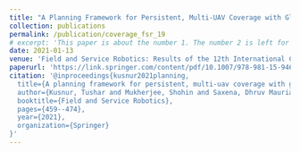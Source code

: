 ```yaml
---
title: "A Planning Framework for Persistent, Multi-UAV Coverage with Global Deconfliction"
collection: publications
permalink: /publication/coverage_fsr_19
# excerpt: 'This paper is about the number 1. The number 2 is left for future work.'
date: 2021-01-13
venue: 'Field and Service Robotics: Results of the 12th International Conference'
paperurl: 'https://link.springer.com/content/pdf/10.1007/978-981-15-9460-1_32.pdf'
citation: '@inproceedings{kusnur2021planning,
  title={A planning framework for persistent, multi-uav coverage with global deconfliction},
  author={Kusnur, Tushar and Mukherjee, Shohin and Saxena, Dhruv Mauria and Fukami, Tomoya and Koyama, Takayuki and Salzman, Oren and Likhachev, Maxim},
  booktitle={Field and Service Robotics},
  pages={459--474},
  year={2021},
  organization={Springer}
}'
---
```

